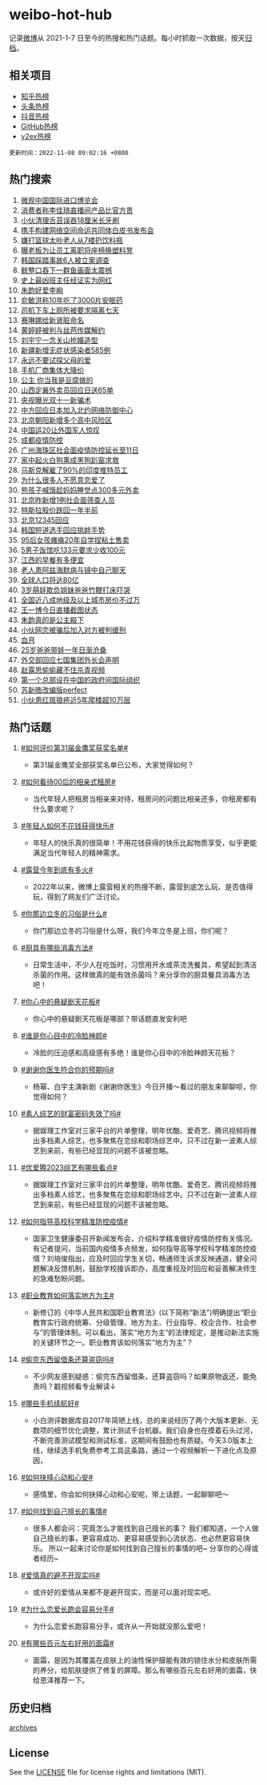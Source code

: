 # weibo-hot-hub

记录[微博](https://www.weibo.com)从 2021-1-7 日至今的热搜和热门话题。每小时抓取一次数据，按天[归档](archives)。

## 相关项目

- [知乎热榜](https://github.com/lonnyzhang423/zhihu-hot-hub)
- [头条热榜](https://github.com/lonnyzhang423/toutiao-hot-hub)
- [抖音热榜](https://github.com/lonnyzhang423/douyin-hot-hub)
- [GitHub热榜](https://github.com/lonnyzhang423/github-hot-hub)
- [v2ex热榜](https://github.com/lonnyzhang423/v2ex-hot-hub)


`更新时间：2022-11-08 09:02:16 +0800`

## 热门搜索

1. [微观中国国际进口博览会](https://m.weibo.cn/search?containerid=100103type%3D1%26t%3D10%26q%3D%23%E5%BE%AE%E8%A7%82%E4%B8%AD%E5%9B%BD%E5%9B%BD%E9%99%85%E8%BF%9B%E5%8F%A3%E5%8D%9A%E8%A7%88%E4%BC%9A%23&stream_entry_id=51&isnewpage=1&extparam=seat%3D1%26filter_type%3Drealtimehot%26pos%3D0%26dgr%3D0%26c_type%3D51%26cate%3D10103%26display_time%3D1667869334%26pre_seqid%3D166786933425607992251&luicode=10000011&lfid=106003type%253D25%2526t%253D3%2526disable_hot%253D1%2526filter_type%253Drealtimehot)
1. [消费者称李佳琦直播间产品比官方贵](https://m.weibo.cn/search?containerid=100103type%3D1%26t%3D10%26q%3D%23%E6%B6%88%E8%B4%B9%E8%80%85%E7%A7%B0%E6%9D%8E%E4%BD%B3%E7%90%A6%E7%9B%B4%E6%92%AD%E9%97%B4%E4%BA%A7%E5%93%81%E6%AF%94%E5%AE%98%E6%96%B9%E8%B4%B5%23&stream_entry_id=31&isnewpage=1&extparam=seat%3D1%26cate%3D5001%26pos%3D0%26lcate%3D5001%26realpos%3D1%26filter_type%3Drealtimehot%26q%3D%2523%25E6%25B6%2588%25E8%25B4%25B9%25E8%2580%2585%25E7%25A7%25B0%25E6%259D%258E%25E4%25BD%25B3%25E7%2590%25A6%25E7%259B%25B4%25E6%2592%25AD%25E9%2597%25B4%25E4%25BA%25A7%25E5%2593%2581%25E6%25AF%2594%25E5%25AE%2598%25E6%2596%25B9%25E8%25B4%25B5%2523%26dgr%3D0%26c_type%3D31%26band_rank%3D1%26flag%3D2%26display_time%3D1667869334%26pre_seqid%3D166786933425607992251&luicode=10000011&lfid=106003type%253D25%2526t%253D3%2526disable_hot%253D1%2526filter_type%253Drealtimehot)
1. [小伙清理舌苔误吞18厘米长牙刷](https://m.weibo.cn/search?containerid=100103type%3D1%26t%3D10%26q%3D%23%E5%B0%8F%E4%BC%99%E6%B8%85%E7%90%86%E8%88%8C%E8%8B%94%E8%AF%AF%E5%90%9E18%E5%8E%98%E7%B1%B3%E9%95%BF%E7%89%99%E5%88%B7%23&stream_entry_id=31&isnewpage=1&extparam=seat%3D1%26cate%3D5001%26pos%3D1%26lcate%3D5001%26realpos%3D2%26filter_type%3Drealtimehot%26q%3D%2523%25E5%25B0%258F%25E4%25BC%2599%25E6%25B8%2585%25E7%2590%2586%25E8%2588%258C%25E8%258B%2594%25E8%25AF%25AF%25E5%2590%259E18%25E5%258E%2598%25E7%25B1%25B3%25E9%2595%25BF%25E7%2589%2599%25E5%2588%25B7%2523%26dgr%3D0%26c_type%3D31%26band_rank%3D2%26flag%3D0%26display_time%3D1667869334%26pre_seqid%3D166786933425607992251&luicode=10000011&lfid=106003type%253D25%2526t%253D3%2526disable_hot%253D1%2526filter_type%253Drealtimehot)
1. [携手构建网络空间命运共同体白皮书发布会](https://m.weibo.cn/search?containerid=100103type%3D1%26t%3D10%26q%3D%23%E6%90%BA%E6%89%8B%E6%9E%84%E5%BB%BA%E7%BD%91%E7%BB%9C%E7%A9%BA%E9%97%B4%E5%91%BD%E8%BF%90%E5%85%B1%E5%90%8C%E4%BD%93%E7%99%BD%E7%9A%AE%E4%B9%A6%E5%8F%91%E5%B8%83%E4%BC%9A%23&stream_entry_id=31&isnewpage=1&extparam=seat%3D1%26cate%3D5001%26pos%3D2%26lcate%3D5001%26realpos%3D3%26filter_type%3Drealtimehot%26q%3D%2523%25E6%2590%25BA%25E6%2589%258B%25E6%259E%2584%25E5%25BB%25BA%25E7%25BD%2591%25E7%25BB%259C%25E7%25A9%25BA%25E9%2597%25B4%25E5%2591%25BD%25E8%25BF%2590%25E5%2585%25B1%25E5%2590%258C%25E4%25BD%2593%25E7%2599%25BD%25E7%259A%25AE%25E4%25B9%25A6%25E5%258F%2591%25E5%25B8%2583%25E4%25BC%259A%2523%26dgr%3D0%26c_type%3D31%26band_rank%3D3%26flag%3D0%26display_time%3D1667869334%26pre_seqid%3D166786933425607992251&luicode=10000011&lfid=106003type%253D25%2526t%253D3%2526disable_hot%253D1%2526filter_type%253Drealtimehot)
1. [嫌打篮球太吵老人从7楼扔饮料瓶](https://m.weibo.cn/search?containerid=100103type%3D1%26t%3D10%26q%3D%23%E5%AB%8C%E6%89%93%E7%AF%AE%E7%90%83%E5%A4%AA%E5%90%B5%E8%80%81%E4%BA%BA%E4%BB%8E7%E6%A5%BC%E6%89%94%E9%A5%AE%E6%96%99%E7%93%B6%23&stream_entry_id=31&isnewpage=1&extparam=seat%3D1%26cate%3D5001%26pos%3D3%26lcate%3D5001%26realpos%3D4%26filter_type%3Drealtimehot%26q%3D%2523%25E5%25AB%258C%25E6%2589%2593%25E7%25AF%25AE%25E7%2590%2583%25E5%25A4%25AA%25E5%2590%25B5%25E8%2580%2581%25E4%25BA%25BA%25E4%25BB%258E7%25E6%25A5%25BC%25E6%2589%2594%25E9%25A5%25AE%25E6%2596%2599%25E7%2593%25B6%2523%26dgr%3D0%26c_type%3D31%26band_rank%3D4%26flag%3D1%26display_time%3D1667869334%26pre_seqid%3D166786933425607992251&luicode=10000011&lfid=106003type%253D25%2526t%253D3%2526disable_hot%253D1%2526filter_type%253Drealtimehot)
1. [曝老板为让员工离职将座椅换塑料凳](https://m.weibo.cn/search?containerid=100103type%3D1%26t%3D10%26q%3D%23%E6%9B%9D%E8%80%81%E6%9D%BF%E4%B8%BA%E8%AE%A9%E5%91%98%E5%B7%A5%E7%A6%BB%E8%81%8C%E5%B0%86%E5%BA%A7%E6%A4%85%E6%8D%A2%E5%A1%91%E6%96%99%E5%87%B3%23&stream_entry_id=31&isnewpage=1&extparam=seat%3D1%26cate%3D5001%26pos%3D4%26lcate%3D5001%26realpos%3D5%26filter_type%3Drealtimehot%26q%3D%2523%25E6%259B%259D%25E8%2580%2581%25E6%259D%25BF%25E4%25B8%25BA%25E8%25AE%25A9%25E5%2591%2598%25E5%25B7%25A5%25E7%25A6%25BB%25E8%2581%258C%25E5%25B0%2586%25E5%25BA%25A7%25E6%25A4%2585%25E6%258D%25A2%25E5%25A1%2591%25E6%2596%2599%25E5%2587%25B3%2523%26dgr%3D0%26c_type%3D31%26band_rank%3D5%26flag%3D1%26display_time%3D1667869334%26pre_seqid%3D166786933425607992251&luicode=10000011&lfid=106003type%253D25%2526t%253D3%2526disable_hot%253D1%2526filter_type%253Drealtimehot)
1. [韩国踩踏事故6人被立案调查](https://m.weibo.cn/search?containerid=100103type%3D1%26t%3D10%26q%3D%23%E9%9F%A9%E5%9B%BD%E8%B8%A9%E8%B8%8F%E4%BA%8B%E6%95%856%E4%BA%BA%E8%A2%AB%E7%AB%8B%E6%A1%88%E8%B0%83%E6%9F%A5%23&stream_entry_id=31&isnewpage=1&extparam=seat%3D1%26cate%3D5001%26pos%3D5%26lcate%3D5001%26realpos%3D6%26filter_type%3Drealtimehot%26q%3D%2523%25E9%259F%25A9%25E5%259B%25BD%25E8%25B8%25A9%25E8%25B8%258F%25E4%25BA%258B%25E6%2595%25856%25E4%25BA%25BA%25E8%25A2%25AB%25E7%25AB%258B%25E6%25A1%2588%25E8%25B0%2583%25E6%259F%25A5%2523%26dgr%3D0%26c_type%3D31%26band_rank%3D6%26flag%3D0%26display_time%3D1667869334%26pre_seqid%3D166786933425607992251&luicode=10000011&lfid=106003type%253D25%2526t%253D3%2526disable_hot%253D1%2526filter_type%253Drealtimehot)
1. [鲸整口吞下一群鱼画面太震撼](https://m.weibo.cn/search?containerid=100103type%3D1%26t%3D10%26q%3D%23%E9%B2%B8%E6%95%B4%E5%8F%A3%E5%90%9E%E4%B8%8B%E4%B8%80%E7%BE%A4%E9%B1%BC%E7%94%BB%E9%9D%A2%E5%A4%AA%E9%9C%87%E6%92%BC%23&stream_entry_id=31&isnewpage=1&extparam=seat%3D1%26cate%3D5001%26pos%3D6%26lcate%3D5001%26realpos%3D7%26filter_type%3Drealtimehot%26q%3D%2523%25E9%25B2%25B8%25E6%2595%25B4%25E5%258F%25A3%25E5%2590%259E%25E4%25B8%258B%25E4%25B8%2580%25E7%25BE%25A4%25E9%25B1%25BC%25E7%2594%25BB%25E9%259D%25A2%25E5%25A4%25AA%25E9%259C%2587%25E6%2592%25BC%2523%26dgr%3D0%26c_type%3D31%26band_rank%3D7%26flag%3D1%26display_time%3D1667869334%26pre_seqid%3D166786933425607992251&luicode=10000011&lfid=106003type%253D25%2526t%253D3%2526disable_hot%253D1%2526filter_type%253Drealtimehot)
1. [史上最凶班主任经证实为网红](https://m.weibo.cn/search?containerid=100103type%3D1%26t%3D10%26q%3D%23%E5%8F%B2%E4%B8%8A%E6%9C%80%E5%87%B6%E7%8F%AD%E4%B8%BB%E4%BB%BB%E7%BB%8F%E8%AF%81%E5%AE%9E%E4%B8%BA%E7%BD%91%E7%BA%A2%23&stream_entry_id=31&isnewpage=1&extparam=seat%3D1%26cate%3D5001%26pos%3D7%26lcate%3D5001%26realpos%3D8%26filter_type%3Drealtimehot%26q%3D%2523%25E5%258F%25B2%25E4%25B8%258A%25E6%259C%2580%25E5%2587%25B6%25E7%258F%25AD%25E4%25B8%25BB%25E4%25BB%25BB%25E7%25BB%258F%25E8%25AF%2581%25E5%25AE%259E%25E4%25B8%25BA%25E7%25BD%2591%25E7%25BA%25A2%2523%26dgr%3D0%26c_type%3D31%26band_rank%3D8%26flag%3D0%26display_time%3D1667869334%26pre_seqid%3D166786933425607992251&luicode=10000011&lfid=106003type%253D25%2526t%253D3%2526disable_hot%253D1%2526filter_type%253Drealtimehot)
1. [朱韵好爱李峋](https://m.weibo.cn/search?containerid=100103type%3D1%26t%3D10%26q%3D%23%E6%9C%B1%E9%9F%B5%E5%A5%BD%E7%88%B1%E6%9D%8E%E5%B3%8B%23&stream_entry_id=31&isnewpage=1&extparam=seat%3D1%26cate%3D5001%26pos%3D8%26lcate%3D5001%26realpos%3D9%26filter_type%3Drealtimehot%26q%3D%2523%25E6%259C%25B1%25E9%259F%25B5%25E5%25A5%25BD%25E7%2588%25B1%25E6%259D%258E%25E5%25B3%258B%2523%26dgr%3D0%26c_type%3D31%26band_rank%3D9%26flag%3D1%26display_time%3D1667869334%26pre_seqid%3D166786933425607992251&luicode=10000011&lfid=106003type%253D25%2526t%253D3%2526disable_hot%253D1%2526filter_type%253Drealtimehot)
1. [俞敏洪称10年吃了3000片安眠药](https://m.weibo.cn/search?containerid=100103type%3D1%26t%3D10%26q%3D%23%E4%BF%9E%E6%95%8F%E6%B4%AA%E7%A7%B010%E5%B9%B4%E5%90%83%E4%BA%863000%E7%89%87%E5%AE%89%E7%9C%A0%E8%8D%AF%23&stream_entry_id=31&isnewpage=1&extparam=seat%3D1%26cate%3D5001%26pos%3D9%26lcate%3D5001%26realpos%3D10%26filter_type%3Drealtimehot%26q%3D%2523%25E4%25BF%259E%25E6%2595%258F%25E6%25B4%25AA%25E7%25A7%25B010%25E5%25B9%25B4%25E5%2590%2583%25E4%25BA%25863000%25E7%2589%2587%25E5%25AE%2589%25E7%259C%25A0%25E8%258D%25AF%2523%26dgr%3D0%26c_type%3D31%26band_rank%3D10%26flag%3D0%26display_time%3D1667869334%26pre_seqid%3D166786933425607992251&luicode=10000011&lfid=106003type%253D25%2526t%253D3%2526disable_hot%253D1%2526filter_type%253Drealtimehot)
1. [司机下车上厕所被要求隔离七天](https://m.weibo.cn/search?containerid=100103type%3D1%26t%3D10%26q%3D%23%E5%8F%B8%E6%9C%BA%E4%B8%8B%E8%BD%A6%E4%B8%8A%E5%8E%95%E6%89%80%E8%A2%AB%E8%A6%81%E6%B1%82%E9%9A%94%E7%A6%BB%E4%B8%83%E5%A4%A9%23&stream_entry_id=31&isnewpage=1&extparam=seat%3D1%26cate%3D5001%26pos%3D10%26lcate%3D5001%26realpos%3D11%26filter_type%3Drealtimehot%26q%3D%2523%25E5%258F%25B8%25E6%259C%25BA%25E4%25B8%258B%25E8%25BD%25A6%25E4%25B8%258A%25E5%258E%2595%25E6%2589%2580%25E8%25A2%25AB%25E8%25A6%2581%25E6%25B1%2582%25E9%259A%2594%25E7%25A6%25BB%25E4%25B8%2583%25E5%25A4%25A9%2523%26dgr%3D0%26c_type%3D31%26band_rank%3D11%26flag%3D1%26display_time%3D1667869334%26pre_seqid%3D166786933425607992251&luicode=10000011&lfid=106003type%253D25%2526t%253D3%2526disable_hot%253D1%2526filter_type%253Drealtimehot)
1. [赛琳娜给新肾脏命名](https://m.weibo.cn/search?containerid=100103type%3D1%26t%3D10%26q%3D%23%E8%B5%9B%E7%90%B3%E5%A8%9C%E7%BB%99%E6%96%B0%E8%82%BE%E8%84%8F%E5%91%BD%E5%90%8D%23&stream_entry_id=31&isnewpage=1&extparam=seat%3D1%26cate%3D5001%26pos%3D11%26lcate%3D5001%26realpos%3D12%26filter_type%3Drealtimehot%26q%3D%2523%25E8%25B5%259B%25E7%2590%25B3%25E5%25A8%259C%25E7%25BB%2599%25E6%2596%25B0%25E8%2582%25BE%25E8%2584%258F%25E5%2591%25BD%25E5%2590%258D%2523%26dgr%3D0%26c_type%3D31%26band_rank%3D12%26flag%3D1%26display_time%3D1667869334%26pre_seqid%3D166786933425607992251&luicode=10000011&lfid=106003type%253D25%2526t%253D3%2526disable_hot%253D1%2526filter_type%253Drealtimehot)
1. [黄婷婷被判与丝芭传媒解约](https://m.weibo.cn/search?containerid=100103type%3D1%26t%3D10%26q%3D%23%E9%BB%84%E5%A9%B7%E5%A9%B7%E8%A2%AB%E5%88%A4%E4%B8%8E%E4%B8%9D%E8%8A%AD%E4%BC%A0%E5%AA%92%E8%A7%A3%E7%BA%A6%23&stream_entry_id=31&isnewpage=1&extparam=seat%3D1%26cate%3D5001%26pos%3D12%26lcate%3D5001%26realpos%3D13%26filter_type%3Drealtimehot%26q%3D%2523%25E9%25BB%2584%25E5%25A9%25B7%25E5%25A9%25B7%25E8%25A2%25AB%25E5%2588%25A4%25E4%25B8%258E%25E4%25B8%259D%25E8%258A%25AD%25E4%25BC%25A0%25E5%25AA%2592%25E8%25A7%25A3%25E7%25BA%25A6%2523%26dgr%3D0%26c_type%3D31%26band_rank%3D13%26flag%3D0%26display_time%3D1667869334%26pre_seqid%3D166786933425607992251&luicode=10000011&lfid=106003type%253D25%2526t%253D3%2526disable_hot%253D1%2526filter_type%253Drealtimehot)
1. [刘宇宁一念关山抢婚造型](https://m.weibo.cn/search?containerid=100103type%3D1%26t%3D10%26q%3D%23%E5%88%98%E5%AE%87%E5%AE%81%E4%B8%80%E5%BF%B5%E5%85%B3%E5%B1%B1%E6%8A%A2%E5%A9%9A%E9%80%A0%E5%9E%8B%23&stream_entry_id=31&isnewpage=1&extparam=seat%3D1%26cate%3D5001%26pos%3D13%26lcate%3D5001%26realpos%3D14%26filter_type%3Drealtimehot%26q%3D%2523%25E5%2588%2598%25E5%25AE%2587%25E5%25AE%2581%25E4%25B8%2580%25E5%25BF%25B5%25E5%2585%25B3%25E5%25B1%25B1%25E6%258A%25A2%25E5%25A9%259A%25E9%2580%25A0%25E5%259E%258B%2523%26dgr%3D0%26c_type%3D31%26band_rank%3D14%26flag%3D1%26display_time%3D1667869334%26pre_seqid%3D166786933425607992251&luicode=10000011&lfid=106003type%253D25%2526t%253D3%2526disable_hot%253D1%2526filter_type%253Drealtimehot)
1. [新疆新增无症状感染者585例](https://m.weibo.cn/search?containerid=100103type%3D1%26t%3D10%26q%3D%23%E6%96%B0%E7%96%86%E6%96%B0%E5%A2%9E%E6%97%A0%E7%97%87%E7%8A%B6%E6%84%9F%E6%9F%93%E8%80%85585%E4%BE%8B%23&stream_entry_id=31&isnewpage=1&extparam=seat%3D1%26cate%3D5001%26pos%3D14%26lcate%3D5001%26realpos%3D15%26filter_type%3Drealtimehot%26q%3D%2523%25E6%2596%25B0%25E7%2596%2586%25E6%2596%25B0%25E5%25A2%259E%25E6%2597%25A0%25E7%2597%2587%25E7%258A%25B6%25E6%2584%259F%25E6%259F%2593%25E8%2580%2585585%25E4%25BE%258B%2523%26dgr%3D0%26c_type%3D31%26band_rank%3D15%26flag%3D0%26display_time%3D1667869334%26pre_seqid%3D166786933425607992251&luicode=10000011&lfid=106003type%253D25%2526t%253D3%2526disable_hot%253D1%2526filter_type%253Drealtimehot)
1. [永远不要试探父母的爱](https://m.weibo.cn/search?containerid=100103type%3D1%26t%3D10%26q%3D%23%E6%B0%B8%E8%BF%9C%E4%B8%8D%E8%A6%81%E8%AF%95%E6%8E%A2%E7%88%B6%E6%AF%8D%E7%9A%84%E7%88%B1%23&stream_entry_id=31&isnewpage=1&extparam=seat%3D1%26cate%3D5001%26pos%3D15%26lcate%3D5001%26realpos%3D16%26filter_type%3Drealtimehot%26q%3D%2523%25E6%25B0%25B8%25E8%25BF%259C%25E4%25B8%258D%25E8%25A6%2581%25E8%25AF%2595%25E6%258E%25A2%25E7%2588%25B6%25E6%25AF%258D%25E7%259A%2584%25E7%2588%25B1%2523%26dgr%3D0%26c_type%3D31%26band_rank%3D16%26flag%3D1%26display_time%3D1667869334%26pre_seqid%3D166786933425607992251&luicode=10000011&lfid=106003type%253D25%2526t%253D3%2526disable_hot%253D1%2526filter_type%253Drealtimehot)
1. [手机厂商集体大降价](https://m.weibo.cn/search?containerid=100103type%3D1%26t%3D10%26q%3D%23%E6%89%8B%E6%9C%BA%E5%8E%82%E5%95%86%E9%9B%86%E4%BD%93%E5%A4%A7%E9%99%8D%E4%BB%B7%23&stream_entry_id=31&isnewpage=1&extparam=seat%3D1%26cate%3D5001%26pos%3D16%26lcate%3D5001%26realpos%3D17%26filter_type%3Drealtimehot%26q%3D%2523%25E6%2589%258B%25E6%259C%25BA%25E5%258E%2582%25E5%2595%2586%25E9%259B%2586%25E4%25BD%2593%25E5%25A4%25A7%25E9%2599%258D%25E4%25BB%25B7%2523%26dgr%3D0%26c_type%3D31%26band_rank%3D17%26flag%3D0%26display_time%3D1667869334%26pre_seqid%3D166786933425607992251&luicode=10000011&lfid=106003type%253D25%2526t%253D3%2526disable_hot%253D1%2526filter_type%253Drealtimehot)
1. [公主 你当我是豆腐做的](https://m.weibo.cn/search?containerid=100103type%3D1%26t%3D10%26q%3D%E5%85%AC%E4%B8%BB+%E4%BD%A0%E5%BD%93%E6%88%91%E6%98%AF%E8%B1%86%E8%85%90%E5%81%9A%E7%9A%84&stream_entry_id=31&isnewpage=1&extparam=seat%3D1%26cate%3D5001%26pos%3D17%26lcate%3D5001%26realpos%3D18%26filter_type%3Drealtimehot%26q%3D%25E5%2585%25AC%25E4%25B8%25BB%2520%25E4%25BD%25A0%25E5%25BD%2593%25E6%2588%2591%25E6%2598%25AF%25E8%25B1%2586%25E8%2585%2590%25E5%2581%259A%25E7%259A%2584%26dgr%3D0%26c_type%3D31%26band_rank%3D18%26flag%3D0%26display_time%3D1667869334%26pre_seqid%3D166786933425607992251&luicode=10000011&lfid=106003type%253D25%2526t%253D3%2526disable_hot%253D1%2526filter_type%253Drealtimehot)
1. [山西定襄外卖员回应日送65单](https://m.weibo.cn/search?containerid=100103type%3D1%26t%3D10%26q%3D%23%E5%B1%B1%E8%A5%BF%E5%AE%9A%E8%A5%84%E5%A4%96%E5%8D%96%E5%91%98%E5%9B%9E%E5%BA%94%E6%97%A5%E9%80%8165%E5%8D%95%23&stream_entry_id=31&isnewpage=1&extparam=seat%3D1%26cate%3D5001%26pos%3D18%26lcate%3D5001%26realpos%3D19%26filter_type%3Drealtimehot%26q%3D%2523%25E5%25B1%25B1%25E8%25A5%25BF%25E5%25AE%259A%25E8%25A5%2584%25E5%25A4%2596%25E5%258D%2596%25E5%2591%2598%25E5%259B%259E%25E5%25BA%2594%25E6%2597%25A5%25E9%2580%258165%25E5%258D%2595%2523%26dgr%3D0%26c_type%3D31%26band_rank%3D19%26flag%3D1%26display_time%3D1667869334%26pre_seqid%3D166786933425607992251&luicode=10000011&lfid=106003type%253D25%2526t%253D3%2526disable_hot%253D1%2526filter_type%253Drealtimehot)
1. [央视曝光双十一新骗术](https://m.weibo.cn/search?containerid=100103type%3D1%26t%3D10%26q%3D%23%E5%A4%AE%E8%A7%86%E6%9B%9D%E5%85%89%E5%8F%8C%E5%8D%81%E4%B8%80%E6%96%B0%E9%AA%97%E6%9C%AF%23&stream_entry_id=31&isnewpage=1&extparam=seat%3D1%26cate%3D5001%26pos%3D19%26lcate%3D5001%26realpos%3D20%26filter_type%3Drealtimehot%26q%3D%2523%25E5%25A4%25AE%25E8%25A7%2586%25E6%259B%259D%25E5%2585%2589%25E5%258F%258C%25E5%258D%2581%25E4%25B8%2580%25E6%2596%25B0%25E9%25AA%2597%25E6%259C%25AF%2523%26dgr%3D0%26c_type%3D31%26band_rank%3D20%26flag%3D0%26display_time%3D1667869334%26pre_seqid%3D166786933425607992251&luicode=10000011&lfid=106003type%253D25%2526t%253D3%2526disable_hot%253D1%2526filter_type%253Drealtimehot)
1. [中方回应日本加入北约网络防御中心](https://m.weibo.cn/search?containerid=100103type%3D1%26t%3D10%26q%3D%23%E4%B8%AD%E6%96%B9%E5%9B%9E%E5%BA%94%E6%97%A5%E6%9C%AC%E5%8A%A0%E5%85%A5%E5%8C%97%E7%BA%A6%E7%BD%91%E7%BB%9C%E9%98%B2%E5%BE%A1%E4%B8%AD%E5%BF%83%23&stream_entry_id=31&isnewpage=1&extparam=seat%3D1%26cate%3D5001%26pos%3D20%26lcate%3D5001%26realpos%3D21%26filter_type%3Drealtimehot%26q%3D%2523%25E4%25B8%25AD%25E6%2596%25B9%25E5%259B%259E%25E5%25BA%2594%25E6%2597%25A5%25E6%259C%25AC%25E5%258A%25A0%25E5%2585%25A5%25E5%258C%2597%25E7%25BA%25A6%25E7%25BD%2591%25E7%25BB%259C%25E9%2598%25B2%25E5%25BE%25A1%25E4%25B8%25AD%25E5%25BF%2583%2523%26dgr%3D0%26c_type%3D31%26band_rank%3D21%26flag%3D0%26display_time%3D1667869334%26pre_seqid%3D166786933425607992251&luicode=10000011&lfid=106003type%253D25%2526t%253D3%2526disable_hot%253D1%2526filter_type%253Drealtimehot)
1. [北京朝阳新增多个高中风险区](https://m.weibo.cn/search?containerid=100103type%3D1%26t%3D10%26q%3D%23%E5%8C%97%E4%BA%AC%E6%9C%9D%E9%98%B3%E6%96%B0%E5%A2%9E%E5%A4%9A%E4%B8%AA%E9%AB%98%E4%B8%AD%E9%A3%8E%E9%99%A9%E5%8C%BA%23&stream_entry_id=31&isnewpage=1&extparam=seat%3D1%26cate%3D5001%26pos%3D21%26lcate%3D5001%26realpos%3D22%26filter_type%3Drealtimehot%26q%3D%2523%25E5%258C%2597%25E4%25BA%25AC%25E6%259C%259D%25E9%2598%25B3%25E6%2596%25B0%25E5%25A2%259E%25E5%25A4%259A%25E4%25B8%25AA%25E9%25AB%2598%25E4%25B8%25AD%25E9%25A3%258E%25E9%2599%25A9%25E5%258C%25BA%2523%26dgr%3D0%26c_type%3D31%26band_rank%3D22%26flag%3D1%26display_time%3D1667869334%26pre_seqid%3D166786933425607992251&luicode=10000011&lfid=106003type%253D25%2526t%253D3%2526disable_hot%253D1%2526filter_type%253Drealtimehot)
1. [中国运20让外国军人惊叹](https://m.weibo.cn/search?containerid=100103type%3D1%26t%3D10%26q%3D%23%E4%B8%AD%E5%9B%BD%E8%BF%9020%E8%AE%A9%E5%A4%96%E5%9B%BD%E5%86%9B%E4%BA%BA%E6%83%8A%E5%8F%B9%23&stream_entry_id=31&isnewpage=1&extparam=seat%3D1%26cate%3D5001%26pos%3D22%26lcate%3D5001%26realpos%3D23%26filter_type%3Drealtimehot%26q%3D%2523%25E4%25B8%25AD%25E5%259B%25BD%25E8%25BF%259020%25E8%25AE%25A9%25E5%25A4%2596%25E5%259B%25BD%25E5%2586%259B%25E4%25BA%25BA%25E6%2583%258A%25E5%258F%25B9%2523%26dgr%3D0%26c_type%3D31%26band_rank%3D23%26flag%3D1%26display_time%3D1667869334%26pre_seqid%3D166786933425607992251&luicode=10000011&lfid=106003type%253D25%2526t%253D3%2526disable_hot%253D1%2526filter_type%253Drealtimehot)
1. [成都疫情防控](https://m.weibo.cn/search?containerid=100103type%3D1%26t%3D10%26q%3D%E6%88%90%E9%83%BD%E7%96%AB%E6%83%85%E9%98%B2%E6%8E%A7&stream_entry_id=31&isnewpage=1&extparam=seat%3D1%26cate%3D5001%26pos%3D23%26lcate%3D5001%26realpos%3D24%26filter_type%3Drealtimehot%26q%3D%25E6%2588%2590%25E9%2583%25BD%25E7%2596%25AB%25E6%2583%2585%25E9%2598%25B2%25E6%258E%25A7%26dgr%3D0%26c_type%3D31%26band_rank%3D24%26flag%3D1%26display_time%3D1667869334%26pre_seqid%3D166786933425607992251&luicode=10000011&lfid=106003type%253D25%2526t%253D3%2526disable_hot%253D1%2526filter_type%253Drealtimehot)
1. [广州海珠区社会面疫情防控延长至11日](https://m.weibo.cn/search?containerid=100103type%3D1%26t%3D10%26q%3D%23%E5%B9%BF%E5%B7%9E%E6%B5%B7%E7%8F%A0%E5%8C%BA%E7%A4%BE%E4%BC%9A%E9%9D%A2%E7%96%AB%E6%83%85%E9%98%B2%E6%8E%A7%E5%BB%B6%E9%95%BF%E8%87%B311%E6%97%A5%23&stream_entry_id=31&isnewpage=1&extparam=seat%3D1%26cate%3D5001%26pos%3D24%26lcate%3D5001%26realpos%3D25%26filter_type%3Drealtimehot%26q%3D%2523%25E5%25B9%25BF%25E5%25B7%259E%25E6%25B5%25B7%25E7%258F%25A0%25E5%258C%25BA%25E7%25A4%25BE%25E4%25BC%259A%25E9%259D%25A2%25E7%2596%25AB%25E6%2583%2585%25E9%2598%25B2%25E6%258E%25A7%25E5%25BB%25B6%25E9%2595%25BF%25E8%2587%25B311%25E6%2597%25A5%2523%26dgr%3D0%26c_type%3D31%26band_rank%3D25%26flag%3D0%26display_time%3D1667869334%26pre_seqid%3D166786933425607992251&luicode=10000011&lfid=106003type%253D25%2526t%253D3%2526disable_hot%253D1%2526filter_type%253Drealtimehot)
1. [家中起火白狗熏成黑狗趴窗求救](https://m.weibo.cn/search?containerid=100103type%3D1%26t%3D10%26q%3D%23%E5%AE%B6%E4%B8%AD%E8%B5%B7%E7%81%AB%E7%99%BD%E7%8B%97%E7%86%8F%E6%88%90%E9%BB%91%E7%8B%97%E8%B6%B4%E7%AA%97%E6%B1%82%E6%95%91%23&stream_entry_id=31&isnewpage=1&extparam=seat%3D1%26cate%3D5001%26pos%3D25%26lcate%3D5001%26realpos%3D26%26filter_type%3Drealtimehot%26q%3D%2523%25E5%25AE%25B6%25E4%25B8%25AD%25E8%25B5%25B7%25E7%2581%25AB%25E7%2599%25BD%25E7%258B%2597%25E7%2586%258F%25E6%2588%2590%25E9%25BB%2591%25E7%258B%2597%25E8%25B6%25B4%25E7%25AA%2597%25E6%25B1%2582%25E6%2595%2591%2523%26dgr%3D0%26c_type%3D31%26band_rank%3D26%26flag%3D0%26display_time%3D1667869334%26pre_seqid%3D166786933425607992251&luicode=10000011&lfid=106003type%253D25%2526t%253D3%2526disable_hot%253D1%2526filter_type%253Drealtimehot)
1. [马斯克解雇了90%的印度推特员工](https://m.weibo.cn/search?containerid=100103type%3D1%26t%3D10%26q%3D%23%E9%A9%AC%E6%96%AF%E5%85%8B%E8%A7%A3%E9%9B%87%E4%BA%8690%25%E7%9A%84%E5%8D%B0%E5%BA%A6%E6%8E%A8%E7%89%B9%E5%91%98%E5%B7%A5%23&stream_entry_id=31&isnewpage=1&extparam=seat%3D1%26cate%3D5001%26pos%3D26%26lcate%3D5001%26realpos%3D27%26filter_type%3Drealtimehot%26q%3D%2523%25E9%25A9%25AC%25E6%2596%25AF%25E5%2585%258B%25E8%25A7%25A3%25E9%259B%2587%25E4%25BA%258690%2525%25E7%259A%2584%25E5%258D%25B0%25E5%25BA%25A6%25E6%258E%25A8%25E7%2589%25B9%25E5%2591%2598%25E5%25B7%25A5%2523%26dgr%3D0%26c_type%3D31%26band_rank%3D27%26flag%3D0%26display_time%3D1667869334%26pre_seqid%3D166786933425607992251&luicode=10000011&lfid=106003type%253D25%2526t%253D3%2526disable_hot%253D1%2526filter_type%253Drealtimehot)
1. [为什么很多人不愿意恋爱了](https://m.weibo.cn/search?containerid=100103type%3D1%26t%3D10%26q%3D%23%E4%B8%BA%E4%BB%80%E4%B9%88%E5%BE%88%E5%A4%9A%E4%BA%BA%E4%B8%8D%E6%84%BF%E6%84%8F%E6%81%8B%E7%88%B1%E4%BA%86%23&stream_entry_id=31&isnewpage=1&extparam=seat%3D1%26cate%3D5001%26pos%3D27%26lcate%3D5001%26realpos%3D28%26filter_type%3Drealtimehot%26q%3D%2523%25E4%25B8%25BA%25E4%25BB%2580%25E4%25B9%2588%25E5%25BE%2588%25E5%25A4%259A%25E4%25BA%25BA%25E4%25B8%258D%25E6%2584%25BF%25E6%2584%258F%25E6%2581%258B%25E7%2588%25B1%25E4%25BA%2586%2523%26dgr%3D0%26c_type%3D31%26band_rank%3D28%26flag%3D0%26display_time%3D1667869334%26pre_seqid%3D166786933425607992251&luicode=10000011&lfid=106003type%253D25%2526t%253D3%2526disable_hot%253D1%2526filter_type%253Drealtimehot)
1. [熊孩子喊饿趁妈妈睡觉点300多元外卖](https://m.weibo.cn/search?containerid=100103type%3D1%26t%3D10%26q%3D%23%E7%86%8A%E5%AD%A9%E5%AD%90%E5%96%8A%E9%A5%BF%E8%B6%81%E5%A6%88%E5%A6%88%E7%9D%A1%E8%A7%89%E7%82%B9300%E5%A4%9A%E5%85%83%E5%A4%96%E5%8D%96%23&stream_entry_id=31&isnewpage=1&extparam=seat%3D1%26cate%3D5001%26pos%3D28%26lcate%3D5001%26realpos%3D29%26filter_type%3Drealtimehot%26q%3D%2523%25E7%2586%258A%25E5%25AD%25A9%25E5%25AD%2590%25E5%2596%258A%25E9%25A5%25BF%25E8%25B6%2581%25E5%25A6%2588%25E5%25A6%2588%25E7%259D%25A1%25E8%25A7%2589%25E7%2582%25B9300%25E5%25A4%259A%25E5%2585%2583%25E5%25A4%2596%25E5%258D%2596%2523%26dgr%3D0%26c_type%3D31%26band_rank%3D29%26flag%3D0%26display_time%3D1667869334%26pre_seqid%3D166786933425607992251&luicode=10000011&lfid=106003type%253D25%2526t%253D3%2526disable_hot%253D1%2526filter_type%253Drealtimehot)
1. [北京昨新增1例社会面筛查人员](https://m.weibo.cn/search?containerid=100103type%3D1%26t%3D10%26q%3D%23%E5%8C%97%E4%BA%AC%E6%98%A8%E6%96%B0%E5%A2%9E1%E4%BE%8B%E7%A4%BE%E4%BC%9A%E9%9D%A2%E7%AD%9B%E6%9F%A5%E4%BA%BA%E5%91%98%23&stream_entry_id=31&isnewpage=1&extparam=seat%3D1%26cate%3D5001%26pos%3D29%26lcate%3D5001%26realpos%3D30%26filter_type%3Drealtimehot%26q%3D%2523%25E5%258C%2597%25E4%25BA%25AC%25E6%2598%25A8%25E6%2596%25B0%25E5%25A2%259E1%25E4%25BE%258B%25E7%25A4%25BE%25E4%25BC%259A%25E9%259D%25A2%25E7%25AD%259B%25E6%259F%25A5%25E4%25BA%25BA%25E5%2591%2598%2523%26dgr%3D0%26c_type%3D31%26band_rank%3D30%26flag%3D1%26display_time%3D1667869334%26pre_seqid%3D166786933425607992251&luicode=10000011&lfid=106003type%253D25%2526t%253D3%2526disable_hot%253D1%2526filter_type%253Drealtimehot)
1. [特斯拉股价跌回一年半前](https://m.weibo.cn/search?containerid=100103type%3D1%26t%3D10%26q%3D%23%E7%89%B9%E6%96%AF%E6%8B%89%E8%82%A1%E4%BB%B7%E8%B7%8C%E5%9B%9E%E4%B8%80%E5%B9%B4%E5%8D%8A%E5%89%8D%23&stream_entry_id=31&isnewpage=1&extparam=seat%3D1%26cate%3D5001%26pos%3D30%26lcate%3D5001%26realpos%3D31%26filter_type%3Drealtimehot%26q%3D%2523%25E7%2589%25B9%25E6%2596%25AF%25E6%258B%2589%25E8%2582%25A1%25E4%25BB%25B7%25E8%25B7%258C%25E5%259B%259E%25E4%25B8%2580%25E5%25B9%25B4%25E5%258D%258A%25E5%2589%258D%2523%26dgr%3D0%26c_type%3D31%26band_rank%3D31%26flag%3D1%26display_time%3D1667869334%26pre_seqid%3D166786933425607992251&luicode=10000011&lfid=106003type%253D25%2526t%253D3%2526disable_hot%253D1%2526filter_type%253Drealtimehot)
1. [北京12345回应](https://m.weibo.cn/search?containerid=100103type%3D1%26t%3D10%26q%3D%23%E5%8C%97%E4%BA%AC12345%E5%9B%9E%E5%BA%94%23&stream_entry_id=31&isnewpage=1&extparam=seat%3D1%26cate%3D5001%26pos%3D31%26lcate%3D5001%26realpos%3D32%26filter_type%3Drealtimehot%26q%3D%2523%25E5%258C%2597%25E4%25BA%25AC12345%25E5%259B%259E%25E5%25BA%2594%2523%26dgr%3D0%26c_type%3D31%26band_rank%3D32%26flag%3D0%26display_time%3D1667869334%26pre_seqid%3D166786933425607992251&luicode=10000011&lfid=106003type%253D25%2526t%253D3%2526disable_hot%253D1%2526filter_type%253Drealtimehot)
1. [韩国短道选手回应挑衅手势](https://m.weibo.cn/search?containerid=100103type%3D1%26t%3D10%26q%3D%23%E9%9F%A9%E5%9B%BD%E7%9F%AD%E9%81%93%E9%80%89%E6%89%8B%E5%9B%9E%E5%BA%94%E6%8C%91%E8%A1%85%E6%89%8B%E5%8A%BF%23&stream_entry_id=31&isnewpage=1&extparam=seat%3D1%26cate%3D5001%26pos%3D32%26lcate%3D5001%26realpos%3D33%26filter_type%3Drealtimehot%26q%3D%2523%25E9%259F%25A9%25E5%259B%25BD%25E7%259F%25AD%25E9%2581%2593%25E9%2580%2589%25E6%2589%258B%25E5%259B%259E%25E5%25BA%2594%25E6%258C%2591%25E8%25A1%2585%25E6%2589%258B%25E5%258A%25BF%2523%26dgr%3D0%26c_type%3D31%26band_rank%3D33%26flag%3D0%26display_time%3D1667869334%26pre_seqid%3D166786933425607992251&luicode=10000011&lfid=106003type%253D25%2526t%253D3%2526disable_hot%253D1%2526filter_type%253Drealtimehot)
1. [95后女孩瘫痪20年自学捏粘土售卖](https://m.weibo.cn/search?containerid=100103type%3D1%26t%3D10%26q%3D%2395%E5%90%8E%E5%A5%B3%E5%AD%A9%E7%98%AB%E7%97%AA20%E5%B9%B4%E8%87%AA%E5%AD%A6%E6%8D%8F%E7%B2%98%E5%9C%9F%E5%94%AE%E5%8D%96%23&stream_entry_id=31&isnewpage=1&extparam=seat%3D1%26cate%3D5001%26pos%3D33%26lcate%3D5001%26realpos%3D34%26filter_type%3Drealtimehot%26q%3D%252395%25E5%2590%258E%25E5%25A5%25B3%25E5%25AD%25A9%25E7%2598%25AB%25E7%2597%25AA20%25E5%25B9%25B4%25E8%2587%25AA%25E5%25AD%25A6%25E6%258D%258F%25E7%25B2%2598%25E5%259C%259F%25E5%2594%25AE%25E5%258D%2596%2523%26dgr%3D0%26c_type%3D31%26band_rank%3D34%26flag%3D0%26display_time%3D1667869334%26pre_seqid%3D166786933425607992251&luicode=10000011&lfid=106003type%253D25%2526t%253D3%2526disable_hot%253D1%2526filter_type%253Drealtimehot)
1. [5男子饭馆吃133元要求少收100元](https://m.weibo.cn/search?containerid=100103type%3D1%26t%3D10%26q%3D%235%E7%94%B7%E5%AD%90%E9%A5%AD%E9%A6%86%E5%90%83133%E5%85%83%E8%A6%81%E6%B1%82%E5%B0%91%E6%94%B6100%E5%85%83%23&stream_entry_id=31&isnewpage=1&extparam=seat%3D1%26cate%3D5001%26pos%3D34%26lcate%3D5001%26realpos%3D35%26filter_type%3Drealtimehot%26q%3D%25235%25E7%2594%25B7%25E5%25AD%2590%25E9%25A5%25AD%25E9%25A6%2586%25E5%2590%2583133%25E5%2585%2583%25E8%25A6%2581%25E6%25B1%2582%25E5%25B0%2591%25E6%2594%25B6100%25E5%2585%2583%2523%26dgr%3D0%26c_type%3D31%26band_rank%3D35%26flag%3D0%26display_time%3D1667869334%26pre_seqid%3D166786933425607992251&luicode=10000011&lfid=106003type%253D25%2526t%253D3%2526disable_hot%253D1%2526filter_type%253Drealtimehot)
1. [江西的早餐有多便宜](https://m.weibo.cn/search?containerid=100103type%3D1%26t%3D10%26q%3D%23%E6%B1%9F%E8%A5%BF%E7%9A%84%E6%97%A9%E9%A4%90%E6%9C%89%E5%A4%9A%E4%BE%BF%E5%AE%9C%23&stream_entry_id=31&isnewpage=1&extparam=seat%3D1%26cate%3D5001%26pos%3D35%26lcate%3D5001%26realpos%3D36%26filter_type%3Drealtimehot%26q%3D%2523%25E6%25B1%259F%25E8%25A5%25BF%25E7%259A%2584%25E6%2597%25A9%25E9%25A4%2590%25E6%259C%2589%25E5%25A4%259A%25E4%25BE%25BF%25E5%25AE%259C%2523%26dgr%3D0%26c_type%3D31%26band_rank%3D36%26flag%3D0%26display_time%3D1667869334%26pre_seqid%3D166786933425607992251&luicode=10000011&lfid=106003type%253D25%2526t%253D3%2526disable_hot%253D1%2526filter_type%253Drealtimehot)
1. [老人患阿兹海默病与镜中自己聊天](https://m.weibo.cn/search?containerid=100103type%3D1%26t%3D10%26q%3D%23%E8%80%81%E4%BA%BA%E6%82%A3%E9%98%BF%E5%85%B9%E6%B5%B7%E9%BB%98%E7%97%85%E4%B8%8E%E9%95%9C%E4%B8%AD%E8%87%AA%E5%B7%B1%E8%81%8A%E5%A4%A9%23&stream_entry_id=31&isnewpage=1&extparam=seat%3D1%26cate%3D5001%26pos%3D36%26lcate%3D5001%26realpos%3D37%26filter_type%3Drealtimehot%26q%3D%2523%25E8%2580%2581%25E4%25BA%25BA%25E6%2582%25A3%25E9%2598%25BF%25E5%2585%25B9%25E6%25B5%25B7%25E9%25BB%2598%25E7%2597%2585%25E4%25B8%258E%25E9%2595%259C%25E4%25B8%25AD%25E8%2587%25AA%25E5%25B7%25B1%25E8%2581%258A%25E5%25A4%25A9%2523%26dgr%3D0%26c_type%3D31%26band_rank%3D37%26flag%3D0%26display_time%3D1667869334%26pre_seqid%3D166786933425607992251&luicode=10000011&lfid=106003type%253D25%2526t%253D3%2526disable_hot%253D1%2526filter_type%253Drealtimehot)
1. [全球人口将达80亿](https://m.weibo.cn/search?containerid=100103type%3D1%26t%3D10%26q%3D%23%E5%85%A8%E7%90%83%E4%BA%BA%E5%8F%A3%E5%B0%86%E8%BE%BE80%E4%BA%BF%23&stream_entry_id=31&isnewpage=1&extparam=seat%3D1%26cate%3D5001%26pos%3D37%26lcate%3D5001%26realpos%3D38%26filter_type%3Drealtimehot%26q%3D%2523%25E5%2585%25A8%25E7%2590%2583%25E4%25BA%25BA%25E5%258F%25A3%25E5%25B0%2586%25E8%25BE%25BE80%25E4%25BA%25BF%2523%26dgr%3D0%26c_type%3D31%26band_rank%3D38%26flag%3D0%26display_time%3D1667869334%26pre_seqid%3D166786933425607992251&luicode=10000011&lfid=106003type%253D25%2526t%253D3%2526disable_hot%253D1%2526filter_type%253Drealtimehot)
1. [3岁萌娃欺负姐妹爸爸竹鞭打床吓哭](https://m.weibo.cn/search?containerid=100103type%3D1%26t%3D10%26q%3D%233%E5%B2%81%E8%90%8C%E5%A8%83%E6%AC%BA%E8%B4%9F%E5%A7%90%E5%A6%B9%E7%88%B8%E7%88%B8%E7%AB%B9%E9%9E%AD%E6%89%93%E5%BA%8A%E5%90%93%E5%93%AD%23&stream_entry_id=31&isnewpage=1&extparam=seat%3D1%26cate%3D5001%26pos%3D38%26lcate%3D5001%26realpos%3D39%26filter_type%3Drealtimehot%26q%3D%25233%25E5%25B2%2581%25E8%2590%258C%25E5%25A8%2583%25E6%25AC%25BA%25E8%25B4%259F%25E5%25A7%2590%25E5%25A6%25B9%25E7%2588%25B8%25E7%2588%25B8%25E7%25AB%25B9%25E9%259E%25AD%25E6%2589%2593%25E5%25BA%258A%25E5%2590%2593%25E5%2593%25AD%2523%26dgr%3D0%26c_type%3D31%26band_rank%3D39%26flag%3D0%26display_time%3D1667869334%26pre_seqid%3D166786933425607992251&luicode=10000011&lfid=106003type%253D25%2526t%253D3%2526disable_hot%253D1%2526filter_type%253Drealtimehot)
1. [全国近八成地级及以上城市房价不过万](https://m.weibo.cn/search?containerid=100103type%3D1%26t%3D10%26q%3D%23%E5%85%A8%E5%9B%BD%E8%BF%91%E5%85%AB%E6%88%90%E5%9C%B0%E7%BA%A7%E5%8F%8A%E4%BB%A5%E4%B8%8A%E5%9F%8E%E5%B8%82%E6%88%BF%E4%BB%B7%E4%B8%8D%E8%BF%87%E4%B8%87%23&stream_entry_id=31&isnewpage=1&extparam=seat%3D1%26cate%3D5001%26pos%3D39%26lcate%3D5001%26realpos%3D40%26filter_type%3Drealtimehot%26q%3D%2523%25E5%2585%25A8%25E5%259B%25BD%25E8%25BF%2591%25E5%2585%25AB%25E6%2588%2590%25E5%259C%25B0%25E7%25BA%25A7%25E5%258F%258A%25E4%25BB%25A5%25E4%25B8%258A%25E5%259F%258E%25E5%25B8%2582%25E6%2588%25BF%25E4%25BB%25B7%25E4%25B8%258D%25E8%25BF%2587%25E4%25B8%2587%2523%26dgr%3D0%26c_type%3D31%26band_rank%3D40%26flag%3D0%26display_time%3D1667869334%26pre_seqid%3D166786933425607992251&luicode=10000011&lfid=106003type%253D25%2526t%253D3%2526disable_hot%253D1%2526filter_type%253Drealtimehot)
1. [王一博今日直播截图状态](https://m.weibo.cn/search?containerid=100103type%3D1%26t%3D10%26q%3D%23%E7%8E%8B%E4%B8%80%E5%8D%9A%E4%BB%8A%E6%97%A5%E7%9B%B4%E6%92%AD%E6%88%AA%E5%9B%BE%E7%8A%B6%E6%80%81%23&stream_entry_id=31&isnewpage=1&extparam=seat%3D1%26cate%3D5001%26pos%3D40%26lcate%3D5001%26realpos%3D41%26filter_type%3Drealtimehot%26q%3D%2523%25E7%258E%258B%25E4%25B8%2580%25E5%258D%259A%25E4%25BB%258A%25E6%2597%25A5%25E7%259B%25B4%25E6%2592%25AD%25E6%2588%25AA%25E5%259B%25BE%25E7%258A%25B6%25E6%2580%2581%2523%26dgr%3D0%26c_type%3D31%26band_rank%3D41%26flag%3D0%26display_time%3D1667869334%26pre_seqid%3D166786933425607992251&luicode=10000011&lfid=106003type%253D25%2526t%253D3%2526disable_hot%253D1%2526filter_type%253Drealtimehot)
1. [朱韵真的是公主殿下](https://m.weibo.cn/search?containerid=100103type%3D1%26t%3D10%26q%3D%23%E6%9C%B1%E9%9F%B5%E7%9C%9F%E7%9A%84%E6%98%AF%E5%85%AC%E4%B8%BB%E6%AE%BF%E4%B8%8B%23&stream_entry_id=31&isnewpage=1&extparam=seat%3D1%26cate%3D5001%26pos%3D41%26lcate%3D5001%26realpos%3D42%26filter_type%3Drealtimehot%26q%3D%2523%25E6%259C%25B1%25E9%259F%25B5%25E7%259C%259F%25E7%259A%2584%25E6%2598%25AF%25E5%2585%25AC%25E4%25B8%25BB%25E6%25AE%25BF%25E4%25B8%258B%2523%26dgr%3D0%26c_type%3D31%26band_rank%3D42%26flag%3D0%26display_time%3D1667869334%26pre_seqid%3D166786933425607992251&luicode=10000011&lfid=106003type%253D25%2526t%253D3%2526disable_hot%253D1%2526filter_type%253Drealtimehot)
1. [小伙网恋被骗后加入对方被判缓刑](https://m.weibo.cn/search?containerid=100103type%3D1%26t%3D10%26q%3D%23%E5%B0%8F%E4%BC%99%E7%BD%91%E6%81%8B%E8%A2%AB%E9%AA%97%E5%90%8E%E5%8A%A0%E5%85%A5%E5%AF%B9%E6%96%B9%E8%A2%AB%E5%88%A4%E7%BC%93%E5%88%91%23&stream_entry_id=31&isnewpage=1&extparam=seat%3D1%26cate%3D5001%26pos%3D42%26lcate%3D5001%26realpos%3D43%26filter_type%3Drealtimehot%26q%3D%2523%25E5%25B0%258F%25E4%25BC%2599%25E7%25BD%2591%25E6%2581%258B%25E8%25A2%25AB%25E9%25AA%2597%25E5%2590%258E%25E5%258A%25A0%25E5%2585%25A5%25E5%25AF%25B9%25E6%2596%25B9%25E8%25A2%25AB%25E5%2588%25A4%25E7%25BC%2593%25E5%2588%2591%2523%26dgr%3D0%26c_type%3D31%26band_rank%3D43%26flag%3D0%26display_time%3D1667869334%26pre_seqid%3D166786933425607992251&luicode=10000011&lfid=106003type%253D25%2526t%253D3%2526disable_hot%253D1%2526filter_type%253Drealtimehot)
1. [血月](https://m.weibo.cn/search?containerid=100103type%3D1%26t%3D10%26q%3D%E8%A1%80%E6%9C%88&stream_entry_id=31&isnewpage=1&extparam=seat%3D1%26cate%3D5001%26pos%3D43%26lcate%3D5001%26realpos%3D44%26filter_type%3Drealtimehot%26q%3D%25E8%25A1%2580%25E6%259C%2588%26dgr%3D0%26c_type%3D31%26band_rank%3D44%26flag%3D0%26display_time%3D1667869334%26pre_seqid%3D166786933425607992251&luicode=10000011&lfid=106003type%253D25%2526t%253D3%2526disable_hot%253D1%2526filter_type%253Drealtimehot)
1. [25岁爸爸带娃一年日渐沧桑](https://m.weibo.cn/search?containerid=100103type%3D1%26t%3D10%26q%3D%2325%E5%B2%81%E7%88%B8%E7%88%B8%E5%B8%A6%E5%A8%83%E4%B8%80%E5%B9%B4%E6%97%A5%E6%B8%90%E6%B2%A7%E6%A1%91%23&stream_entry_id=31&isnewpage=1&extparam=seat%3D1%26cate%3D5001%26pos%3D44%26lcate%3D5001%26realpos%3D45%26filter_type%3Drealtimehot%26q%3D%252325%25E5%25B2%2581%25E7%2588%25B8%25E7%2588%25B8%25E5%25B8%25A6%25E5%25A8%2583%25E4%25B8%2580%25E5%25B9%25B4%25E6%2597%25A5%25E6%25B8%2590%25E6%25B2%25A7%25E6%25A1%2591%2523%26dgr%3D0%26c_type%3D31%26band_rank%3D45%26flag%3D0%26display_time%3D1667869334%26pre_seqid%3D166786933425607992251&luicode=10000011&lfid=106003type%253D25%2526t%253D3%2526disable_hot%253D1%2526filter_type%253Drealtimehot)
1. [外交部回应七国集团外长会声明](https://m.weibo.cn/search?containerid=100103type%3D1%26t%3D10%26q%3D%23%E5%A4%96%E4%BA%A4%E9%83%A8%E5%9B%9E%E5%BA%94%E4%B8%83%E5%9B%BD%E9%9B%86%E5%9B%A2%E5%A4%96%E9%95%BF%E4%BC%9A%E5%A3%B0%E6%98%8E%23&stream_entry_id=31&isnewpage=1&extparam=seat%3D1%26cate%3D5001%26pos%3D45%26lcate%3D5001%26realpos%3D46%26filter_type%3Drealtimehot%26q%3D%2523%25E5%25A4%2596%25E4%25BA%25A4%25E9%2583%25A8%25E5%259B%259E%25E5%25BA%2594%25E4%25B8%2583%25E5%259B%25BD%25E9%259B%2586%25E5%259B%25A2%25E5%25A4%2596%25E9%2595%25BF%25E4%25BC%259A%25E5%25A3%25B0%25E6%2598%258E%2523%26dgr%3D0%26c_type%3D31%26band_rank%3D46%26flag%3D0%26display_time%3D1667869334%26pre_seqid%3D166786933425607992251&luicode=10000011&lfid=106003type%253D25%2526t%253D3%2526disable_hot%253D1%2526filter_type%253Drealtimehot)
1. [赵露思偷偷藏不住杀青视频](https://m.weibo.cn/search?containerid=100103type%3D1%26t%3D10%26q%3D%23%E8%B5%B5%E9%9C%B2%E6%80%9D%E5%81%B7%E5%81%B7%E8%97%8F%E4%B8%8D%E4%BD%8F%E6%9D%80%E9%9D%92%E8%A7%86%E9%A2%91%23&stream_entry_id=31&isnewpage=1&extparam=seat%3D1%26cate%3D5001%26pos%3D46%26lcate%3D5001%26realpos%3D47%26filter_type%3Drealtimehot%26q%3D%2523%25E8%25B5%25B5%25E9%259C%25B2%25E6%2580%259D%25E5%2581%25B7%25E5%2581%25B7%25E8%2597%258F%25E4%25B8%258D%25E4%25BD%258F%25E6%259D%2580%25E9%259D%2592%25E8%25A7%2586%25E9%25A2%2591%2523%26dgr%3D0%26c_type%3D31%26band_rank%3D47%26flag%3D0%26display_time%3D1667869334%26pre_seqid%3D166786933425607992251&luicode=10000011&lfid=106003type%253D25%2526t%253D3%2526disable_hot%253D1%2526filter_type%253Drealtimehot)
1. [第一个总部设在中国的政府间国际组织](https://m.weibo.cn/search?containerid=100103type%3D1%26t%3D10%26q%3D%23%E7%AC%AC%E4%B8%80%E4%B8%AA%E6%80%BB%E9%83%A8%E8%AE%BE%E5%9C%A8%E4%B8%AD%E5%9B%BD%E7%9A%84%E6%94%BF%E5%BA%9C%E9%97%B4%E5%9B%BD%E9%99%85%E7%BB%84%E7%BB%87%23&stream_entry_id=31&isnewpage=1&extparam=seat%3D1%26cate%3D5001%26pos%3D47%26lcate%3D5001%26realpos%3D48%26filter_type%3Drealtimehot%26q%3D%2523%25E7%25AC%25AC%25E4%25B8%2580%25E4%25B8%25AA%25E6%2580%25BB%25E9%2583%25A8%25E8%25AE%25BE%25E5%259C%25A8%25E4%25B8%25AD%25E5%259B%25BD%25E7%259A%2584%25E6%2594%25BF%25E5%25BA%259C%25E9%2597%25B4%25E5%259B%25BD%25E9%2599%2585%25E7%25BB%2584%25E7%25BB%2587%2523%26dgr%3D0%26c_type%3D31%26band_rank%3D48%26flag%3D1%26display_time%3D1667869334%26pre_seqid%3D166786933425607992251&luicode=10000011&lfid=106003type%253D25%2526t%253D3%2526disable_hot%253D1%2526filter_type%253Drealtimehot)
1. [苏新皓改编版perfect](https://m.weibo.cn/search?containerid=100103type%3D1%26t%3D10%26q%3D%23%E8%8B%8F%E6%96%B0%E7%9A%93%E6%94%B9%E7%BC%96%E7%89%88perfect%23&stream_entry_id=31&isnewpage=1&extparam=seat%3D1%26cate%3D5001%26pos%3D48%26lcate%3D5001%26realpos%3D49%26filter_type%3Drealtimehot%26q%3D%2523%25E8%258B%258F%25E6%2596%25B0%25E7%259A%2593%25E6%2594%25B9%25E7%25BC%2596%25E7%2589%2588perfect%2523%26dgr%3D0%26c_type%3D31%26band_rank%3D49%26flag%3D1%26display_time%3D1667869334%26pre_seqid%3D166786933425607992251&luicode=10000011&lfid=106003type%253D25%2526t%253D3%2526disable_hot%253D1%2526filter_type%253Drealtimehot)
1. [小伙患红斑狼疮近5年爬楼超10万层](https://m.weibo.cn/search?containerid=100103type%3D1%26t%3D10%26q%3D%23%E5%B0%8F%E4%BC%99%E6%82%A3%E7%BA%A2%E6%96%91%E7%8B%BC%E7%96%AE%E8%BF%915%E5%B9%B4%E7%88%AC%E6%A5%BC%E8%B6%8510%E4%B8%87%E5%B1%82%23&stream_entry_id=31&isnewpage=1&extparam=seat%3D1%26cate%3D5001%26pos%3D49%26lcate%3D5001%26realpos%3D50%26filter_type%3Drealtimehot%26q%3D%2523%25E5%25B0%258F%25E4%25BC%2599%25E6%2582%25A3%25E7%25BA%25A2%25E6%2596%2591%25E7%258B%25BC%25E7%2596%25AE%25E8%25BF%25915%25E5%25B9%25B4%25E7%2588%25AC%25E6%25A5%25BC%25E8%25B6%258510%25E4%25B8%2587%25E5%25B1%2582%2523%26dgr%3D0%26c_type%3D31%26band_rank%3D50%26flag%3D0%26display_time%3D1667869334%26pre_seqid%3D166786933425607992251&luicode=10000011&lfid=106003type%253D25%2526t%253D3%2526disable_hot%253D1%2526filter_type%253Drealtimehot)

## 热门话题

1. [#如何评价第31届金鹰奖获奖名单#](https://m.weibo.cn/search?containerid=231522type%3D1%26t%3D10%26q%3D%23%E5%A6%82%E4%BD%95%E8%AF%84%E4%BB%B7%E7%AC%AC31%E5%B1%8A%E9%87%91%E9%B9%B0%E5%A5%96%E8%8E%B7%E5%A5%96%E5%90%8D%E5%8D%95%23&stream_entry_id=128&isnewpage=1&extparam=seat%3D1%26cate%3D5004%26pos%3D1-0-0%26lcate%3D5004%26dgr%3D0%26c_type%3D128%26unitid%3D1667793028821%26display_time%3D1667869336%26pre_seqid%3D1667869336300011148168&luicode=10000011&lfid=231648_-_4)
    - 第31届金鹰奖全部获奖名单已公布，大家觉得如何？

1. [#如何看待00后的相亲式租房#](https://m.weibo.cn/search?containerid=231522type%3D1%26t%3D10%26q%3D%23%E5%A6%82%E4%BD%95%E7%9C%8B%E5%BE%8500%E5%90%8E%E7%9A%84%E7%9B%B8%E4%BA%B2%E5%BC%8F%E7%A7%9F%E6%88%BF%23&stream_entry_id=128&isnewpage=1&extparam=seat%3D1%26cate%3D5004%26pos%3D1-0-1%26lcate%3D5004%26dgr%3D0%26c_type%3D128%26unitid%3D1667801440461%26display_time%3D1667869336%26pre_seqid%3D1667869336300011148168&luicode=10000011&lfid=231648_-_4)
    - 当代年轻人把租房当相亲来对待，租房问的问题比相亲还多，你租房都有什么要求呢？

1. [#年轻人如何不花钱获得快乐#](https://m.weibo.cn/search?containerid=231522type%3D1%26t%3D10%26q%3D%23%E5%B9%B4%E8%BD%BB%E4%BA%BA%E5%A6%82%E4%BD%95%E4%B8%8D%E8%8A%B1%E9%92%B1%E8%8E%B7%E5%BE%97%E5%BF%AB%E4%B9%90%23&stream_entry_id=128&isnewpage=1&extparam=seat%3D1%26cate%3D5004%26pos%3D1-0-2%26lcate%3D5004%26dgr%3D0%26c_type%3D128%26unitid%3D1667647853156%26display_time%3D1667869336%26pre_seqid%3D1667869336300011148168&luicode=10000011&lfid=231648_-_4)
    - 年轻人的快乐真的很简单！不用花钱获得的快乐比起物质享受，似乎更能满足当代年轻人的精神需求。

1. [#露营今年到底有多火#](https://m.weibo.cn/search?containerid=231522type%3D1%26t%3D10%26q%3D%23%E9%9C%B2%E8%90%A5%E4%BB%8A%E5%B9%B4%E5%88%B0%E5%BA%95%E6%9C%89%E5%A4%9A%E7%81%AB%23&stream_entry_id=128&isnewpage=1&extparam=seat%3D1%26cate%3D5004%26pos%3D1-0-3%26lcate%3D5004%26dgr%3D0%26c_type%3D128%26unitid%3D1667807135634%26display_time%3D1667869336%26pre_seqid%3D1667869336300011148168&luicode=10000011&lfid=231648_-_4)
    - 2022年以来，微博上露营相关的热搜不断，露营到底怎么玩、是否值得玩，得到了网友们广泛讨论。

1. [#你那边立冬的习俗是什么#](https://m.weibo.cn/search?containerid=231522type%3D1%26t%3D10%26q%3D%23%E4%BD%A0%E9%82%A3%E8%BE%B9%E7%AB%8B%E5%86%AC%E7%9A%84%E4%B9%A0%E4%BF%97%E6%98%AF%E4%BB%80%E4%B9%88%23&stream_entry_id=128&isnewpage=1&extparam=seat%3D1%26cate%3D5004%26pos%3D1-0-4%26lcate%3D5004%26dgr%3D0%26c_type%3D128%26unitid%3D1667802935414%26display_time%3D1667869336%26pre_seqid%3D1667869336300011148168&luicode=10000011&lfid=231648_-_4)
    - 你门那边立冬的习俗是什么呀，我们今年立冬是上班，你们呢？

1. [#厨具有哪些消毒方法#](https://m.weibo.cn/search?containerid=231522type%3D1%26t%3D10%26q%3D%23%E5%8E%A8%E5%85%B7%E6%9C%89%E5%93%AA%E4%BA%9B%E6%B6%88%E6%AF%92%E6%96%B9%E6%B3%95%23&stream_entry_id=128&isnewpage=1&extparam=seat%3D1%26cate%3D5004%26pos%3D1-0-5%26lcate%3D5004%26dgr%3D0%26c_type%3D128%26unitid%3D44856%26display_time%3D1667869336%26pre_seqid%3D1667869336300011148168&luicode=10000011&lfid=231648_-_4)
    - 日常生活中，不少人在吃饭时，习惯用开水或茶烫洗餐具，希望起到清洁杀菌的作用。这样做真的能有效杀菌吗？来分享你的厨具餐具消毒方法吧！

1. [#你心中的悬疑剧天花板#](https://m.weibo.cn/search?containerid=231522type%3D1%26t%3D10%26q%3D%23%E4%BD%A0%E5%BF%83%E4%B8%AD%E7%9A%84%E6%82%AC%E7%96%91%E5%89%A7%E5%A4%A9%E8%8A%B1%E6%9D%BF%23&stream_entry_id=128&isnewpage=1&extparam=seat%3D1%26cate%3D5004%26pos%3D1-0-6%26lcate%3D5004%26dgr%3D0%26c_type%3D128%26unitid%3D1667795132394%26display_time%3D1667869336%26pre_seqid%3D1667869336300011148168&luicode=10000011&lfid=231648_-_4)
    - 你心中的悬疑剧天花板是哪部？带话题直发安利吧

1. [#谁是你心目中的冷脸神颜#](https://m.weibo.cn/search?containerid=231522type%3D1%26t%3D10%26q%3D%23%E8%B0%81%E6%98%AF%E4%BD%A0%E5%BF%83%E7%9B%AE%E4%B8%AD%E7%9A%84%E5%86%B7%E8%84%B8%E7%A5%9E%E9%A2%9C%23&stream_entry_id=128&isnewpage=1&extparam=seat%3D1%26cate%3D5004%26pos%3D1-0-7%26lcate%3D5004%26dgr%3D0%26c_type%3D128%26unitid%3D1667646961635%26display_time%3D1667869336%26pre_seqid%3D1667869336300011148168&luicode=10000011&lfid=231648_-_4)
    - 冷脸的压迫感和高级感有多绝！谁是你心目中的冷脸神颜天花板？

1. [#谢谢你医生符合你的预期吗#](https://m.weibo.cn/search?containerid=231522type%3D1%26t%3D10%26q%3D%23%E8%B0%A2%E8%B0%A2%E4%BD%A0%E5%8C%BB%E7%94%9F%E7%AC%A6%E5%90%88%E4%BD%A0%E7%9A%84%E9%A2%84%E6%9C%9F%E5%90%97%23&stream_entry_id=128&isnewpage=1&extparam=seat%3D1%26cate%3D5004%26pos%3D1-0-8%26lcate%3D5004%26dgr%3D0%26c_type%3D128%26unitid%3D1667637057713%26display_time%3D1667869336%26pre_seqid%3D1667869336300011148168&luicode=10000011&lfid=231648_-_4)
    - 杨幂、白宇主演新剧《谢谢你医生》今日开播～看过的朋友来聊聊呗，你觉得如何？

1. [#素人综艺的财富密码失效了吗#](https://m.weibo.cn/search?containerid=231522type%3D1%26t%3D10%26q%3D%23%E7%B4%A0%E4%BA%BA%E7%BB%BC%E8%89%BA%E7%9A%84%E8%B4%A2%E5%AF%8C%E5%AF%86%E7%A0%81%E5%A4%B1%E6%95%88%E4%BA%86%E5%90%97%23&stream_entry_id=128&isnewpage=1&extparam=seat%3D1%26cate%3D5004%26pos%3D1-0-9%26lcate%3D5004%26dgr%3D0%26c_type%3D128%26unitid%3D1667635859384%26display_time%3D1667869336%26pre_seqid%3D1667869336300011148168&luicode=10000011&lfid=231648_-_4)
    - 据娱理工作室对三家平台的片单整理，明年优酷、爱奇艺、腾讯视频将推出多档素人综艺，也多聚焦在恋综和职场综艺中。只不过在新一波素人综艺到来前，有些已经显现的问题不该被忽略。

1. [#优爱腾2023综艺有哪些看点#](https://m.weibo.cn/search?containerid=231522type%3D1%26t%3D10%26q%3D%23%E4%BC%98%E7%88%B1%E8%85%BE2023%E7%BB%BC%E8%89%BA%E6%9C%89%E5%93%AA%E4%BA%9B%E7%9C%8B%E7%82%B9%23&stream_entry_id=128&isnewpage=1&extparam=seat%3D1%26cate%3D5004%26pos%3D1-0-10%26lcate%3D5004%26dgr%3D0%26c_type%3D128%26unitid%3D1667635855344%26display_time%3D1667869336%26pre_seqid%3D1667869336300011148168&luicode=10000011&lfid=231648_-_4)
    - 据娱理工作室对三家平台的片单整理，明年优酷、爱奇艺、腾讯视频将推出多档素人综艺，也多聚焦在恋综和职场综艺中。只不过在新一波素人综艺到来前，有些已经显现的问题不该被忽略。

1. [#如何指导高校科学精准防控疫情#](https://m.weibo.cn/search?containerid=231522type%3D1%26t%3D10%26q%3D%23%E5%A6%82%E4%BD%95%E6%8C%87%E5%AF%BC%E9%AB%98%E6%A0%A1%E7%A7%91%E5%AD%A6%E7%B2%BE%E5%87%86%E9%98%B2%E6%8E%A7%E7%96%AB%E6%83%85%23&stream_entry_id=128&isnewpage=1&extparam=seat%3D1%26cate%3D5004%26pos%3D1-0-11%26lcate%3D5004%26dgr%3D0%26c_type%3D128%26unitid%3D1667656262703%26display_time%3D1667869336%26pre_seqid%3D1667869336300011148168&luicode=10000011&lfid=231648_-_4)
    - 国家卫生健康委召开新闻发布会，介绍科学精准做好疫情防控有关情况。有记者提问，当前国内疫情多点频发，如何指导高等学校科学精准防控疫情？刘培俊指出，应及时回应学生关切，畅通师生诉求反映通道，健全问题解决反馈机制，鼓励学校接诉即办，高度重视及时回应和妥善解决师生的急难愁盼问题。

1. [#职业教育如何落实地方为主#](https://m.weibo.cn/search?containerid=231522type%3D1%26t%3D10%26q%3D%23%E8%81%8C%E4%B8%9A%E6%95%99%E8%82%B2%E5%A6%82%E4%BD%95%E8%90%BD%E5%AE%9E%E5%9C%B0%E6%96%B9%E4%B8%BA%E4%B8%BB%23&stream_entry_id=128&isnewpage=1&extparam=seat%3D1%26cate%3D5004%26pos%3D1-0-12%26lcate%3D5004%26dgr%3D0%26c_type%3D128%26unitid%3D1667799936788%26display_time%3D1667869336%26pre_seqid%3D1667869336300011148168&luicode=10000011&lfid=231648_-_4)
    - 新修订的《中华人民共和国职业教育法》(以下简称“新法”)明确提出“职业教育实行政府统筹、分级管理、地方为主、行业指导、校企合作、社会参与”的管理体制。可以看出，落实“地方为主”的法律规定，是推动新法实施的关键环节之一。职业教育该如何落实“地方为主”？

1. [#偷完东西留借条还算盗窃吗#](https://m.weibo.cn/search?containerid=231522type%3D1%26t%3D10%26q%3D%23%E5%81%B7%E5%AE%8C%E4%B8%9C%E8%A5%BF%E7%95%99%E5%80%9F%E6%9D%A1%E8%BF%98%E7%AE%97%E7%9B%97%E7%AA%83%E5%90%97%23&stream_entry_id=128&isnewpage=1&extparam=seat%3D1%26cate%3D5004%26pos%3D1-0-13%26lcate%3D5004%26dgr%3D0%26c_type%3D128%26unitid%3D1667690444208%26display_time%3D1667869336%26pre_seqid%3D1667869336300011148168&luicode=10000011&lfid=231648_-_4)
    - 不少网友感到疑惑：偷完东西留借条，还算盗窃吗？如果原物返还，能免责吗？戳视频看专业解读↓

1. [#哪些手机续航好#](https://m.weibo.cn/search?containerid=231522type%3D1%26t%3D10%26q%3D%23%E5%93%AA%E4%BA%9B%E6%89%8B%E6%9C%BA%E7%BB%AD%E8%88%AA%E5%A5%BD%23&stream_entry_id=128&isnewpage=1&extparam=seat%3D1%26cate%3D5004%26pos%3D1-0-14%26lcate%3D5004%26dgr%3D0%26c_type%3D128%26unitid%3D1667643955725%26display_time%3D1667869336%26pre_seqid%3D1667869336300011148168&luicode=10000011&lfid=231648_-_4)
    - 小白测评数据库自2017年简陋上线，总的来说经历了两个大版本更新、无数项的细节优化调整，累计测试千台机器。我们自身也在摸着石头过河，不断完善测试模型和测试标准，这期间有鼓励也有质疑。今天3.0版本上线，继续选手机免费参考工具这条路，通过一个视频解析一下进化点及原因，

1. [#如何抉择心动和心安#](https://m.weibo.cn/search?containerid=231522type%3D1%26t%3D10%26q%3D%23%E5%A6%82%E4%BD%95%E6%8A%89%E6%8B%A9%E5%BF%83%E5%8A%A8%E5%92%8C%E5%BF%83%E5%AE%89%23&stream_entry_id=128&isnewpage=1&extparam=seat%3D1%26cate%3D5004%26pos%3D1-0-15%26lcate%3D5004%26dgr%3D0%26c_type%3D128%26unitid%3D1667798446699%26display_time%3D1667869336%26pre_seqid%3D1667869336300011148168&luicode=10000011&lfid=231648_-_4)
    - 感情里，你会如何抉择心动和心安呢，带上话题，一起聊聊吧～

1. [#如何找到自己擅长的事情#](https://m.weibo.cn/search?containerid=231522type%3D1%26t%3D10%26q%3D%23%E5%A6%82%E4%BD%95%E6%89%BE%E5%88%B0%E8%87%AA%E5%B7%B1%E6%93%85%E9%95%BF%E7%9A%84%E4%BA%8B%E6%83%85%23&stream_entry_id=128&isnewpage=1&extparam=seat%3D1%26cate%3D5004%26pos%3D1-0-16%26lcate%3D5004%26dgr%3D0%26c_type%3D128%26unitid%3D1667648756766%26display_time%3D1667869336%26pre_seqid%3D1667869336300011148168&luicode=10000011&lfid=231648_-_4)
    - 很多人都会问：究竟怎么才能找到自己擅长的事？
我们都知道，一个人做自己擅长的事，更容易成功、更容易感受到心流状态、也必然更容易快乐。
所以一起来讨论你是如何找到自己擅长的事情的吧~
分享你的心得或者经历~

1. [#爱情真的避不开现实吗#](https://m.weibo.cn/search?containerid=231522type%3D1%26t%3D10%26q%3D%23%E7%88%B1%E6%83%85%E7%9C%9F%E7%9A%84%E9%81%BF%E4%B8%8D%E5%BC%80%E7%8E%B0%E5%AE%9E%E5%90%97%23&stream_entry_id=128&isnewpage=1&extparam=seat%3D1%26cate%3D5004%26pos%3D1-0-17%26lcate%3D5004%26dgr%3D0%26c_type%3D128%26unitid%3D1667637360947%26display_time%3D1667869336%26pre_seqid%3D1667869336300011148168&luicode=10000011&lfid=231648_-_4)
    - 或许好的爱情从来都不是避开现实，而是可以面对现实吧。

1. [#为什么恋爱长跑会容易分手#](https://m.weibo.cn/search?containerid=231522type%3D1%26t%3D10%26q%3D%23%E4%B8%BA%E4%BB%80%E4%B9%88%E6%81%8B%E7%88%B1%E9%95%BF%E8%B7%91%E4%BC%9A%E5%AE%B9%E6%98%93%E5%88%86%E6%89%8B%23&stream_entry_id=128&isnewpage=1&extparam=seat%3D1%26cate%3D5004%26pos%3D1-0-18%26lcate%3D5004%26dgr%3D0%26c_type%3D128%26unitid%3D1667733043294%26display_time%3D1667869336%26pre_seqid%3D1667869336300011148168&luicode=10000011&lfid=231648_-_4)
    - 为什么恋爱长跑容易分手，或许从一开始就没那么爱吧！

1. [#有哪些百元左右好用的面霜#](https://m.weibo.cn/search?containerid=231522type%3D1%26t%3D10%26q%3D%23%E6%9C%89%E5%93%AA%E4%BA%9B%E7%99%BE%E5%85%83%E5%B7%A6%E5%8F%B3%E5%A5%BD%E7%94%A8%E7%9A%84%E9%9D%A2%E9%9C%9C%23&stream_entry_id=128&isnewpage=1&extparam=seat%3D1%26cate%3D5004%26pos%3D1-0-19%26lcate%3D5004%26dgr%3D0%26c_type%3D128%26unitid%3D1667790640081%26display_time%3D1667869336%26pre_seqid%3D1667869336300011148168&luicode=10000011&lfid=231648_-_4)
    - 面霜，是因为其覆盖在皮肤上的油性保护膜能有效的锁住水分和皮肤所需的养分，给肌肤提供了修复的屏障。那么有哪些百元左右好用的面霜，快给恩泽推荐一下。


## 历史归档

[archives](archives)

## License

See the [LICENSE](LICENSE) file for license rights and limitations (MIT).
